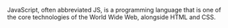 JavaScript, often abbreviated JS, is a programming language that is one of the core technologies of the World Wide Web, alongside HTML and CSS. 
